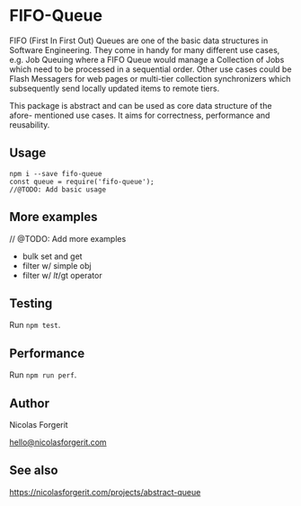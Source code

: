 # FIFO-Queue

FIFO (First In First Out) Queues are one of the basic data structures in Software Engineering.
They come in handy for many different use cases, e.g. Job Queuing where
a FIFO Queue would manage a Collection of Jobs which need to be processed
in a sequential order. Other use cases could be Flash Messagers for web
pages or multi-tier collection synchronizers which subsequently send locally
updated items to remote tiers.

This package is abstract and can be used as core data structure of the afore-
mentioned use cases. It aims for correctness, performance and reusability.

## Usage
    npm i --save fifo-queue
    const queue = require('fifo-queue');
    //@TODO: Add basic usage

## More examples
// @TODO: Add more examples
- bulk set and get
- filter w/ simple obj
- filter w/ $lt/$gt operator

## Testing
Run `npm test`.

## Performance
Run `npm run perf`.

## Author
Nicolas Forgerit

<hello@nicolasforgerit.com>

## See also
https://nicolasforgerit.com/projects/abstract-queue
